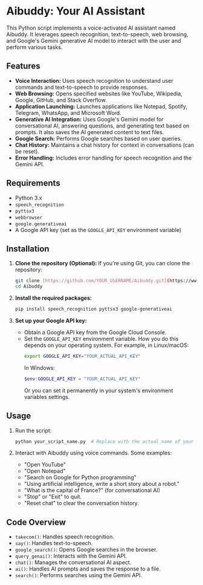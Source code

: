 # Aibuddy: Your AI Assistant

This Python script implements a voice-activated AI assistant named Aibuddy. It leverages speech recognition, text-to-speech, web browsing, and Google's Gemini generative AI model to interact with the user and perform various tasks.

## Features

* **Voice Interaction:** Uses speech recognition to understand user commands and text-to-speech to provide responses.
* **Web Browsing:** Opens specified websites like YouTube, Wikipedia, Google, GitHub, and Stack Overflow.
* **Application Launching:** Launches applications like Notepad, Spotify, Telegram, WhatsApp, and Microsoft Word.
* **Generative AI Integration:** Uses Google's Gemini model for conversational AI, answering questions, and generating text based on prompts.  It also saves the AI generated content to text files.
* **Google Search:** Performs Google searches based on user queries.
* **Chat History:** Maintains a chat history for context in conversations (can be reset).
* **Error Handling:** Includes error handling for speech recognition and the Gemini API.

## Requirements

* Python 3.x
* `speech_recognition`
* `pyttsx3`
* `webbrowser`
* `google.generativeai`
* A Google API key (set as the `GOOGLE_API_KEY` environment variable)

## Installation

1.  **Clone the repository (Optional):** If you're using Git, you can clone the repository:
    ```bash
    git clone [https://github.com/YOUR_USERNAME/Aibuddy.git](https://www.google.com/search?q=https://github.com/YOUR_USERNAME/Aibuddy.git)  # Replace with your repo URL
    cd Aibuddy
    ```

2.  **Install the required packages:**
    ```bash
    pip install speech_recognition pyttsx3 google-generativeai
    ```

3.  **Set up your Google API key:**
    *   Obtain a Google API key from the Google Cloud Console.
    *   Set the `GOOGLE_API_KEY` environment variable.  How you do this depends on your operating system.  For example, in Linux/macOS:
        ```bash
        export GOOGLE_API_KEY="YOUR_ACTUAL_API_KEY"
        ```
        In Windows:
        ```powershell
        $env:GOOGLE_API_KEY = "YOUR_ACTUAL_API_KEY"
        ```
        Or you can set it permanently in your system's environment variables settings.

## Usage

1.  Run the script:
    ```bash
    python your_script_name.py  # Replace with the actual name of your Python file
    ```

2.  Interact with Aibuddy using voice commands.  Some examples:

    *   "Open YouTube"
    *   "Open Notepad"
    *   "Search on Google for Python programming"
    *   "Using artificial intelligence, write a short story about a robot."
    *   "What is the capital of France?" (for conversational AI)
    *   "Stop" or "Exit" to quit.
    *   "Reset chat" to clear the conversation history.

## Code Overview

*   `takecom()`: Handles speech recognition.
*   `say()`: Handles text-to-speech.
*   `google_search()`: Opens Google searches in the browser.
*   `query_genai()`: Interacts with the Gemini API.
*   `chat()`: Manages the conversational AI aspect.
*   `ai()`: Handles AI prompts and saves the response to a file.
*   `search()`: Performs searches using the Gemini API.
